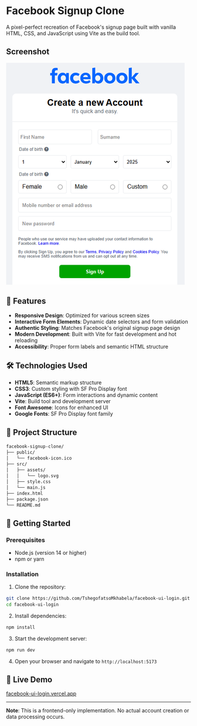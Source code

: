 # Facebook Signup Clone

A pixel-perfect recreation of Facebook's signup page built with vanilla HTML, CSS, and JavaScript using Vite as the build tool.

## Screenshot

![Login UI](./screenshots/screenshot.png)

## 🚀 Features

- **Responsive Design**: Optimized for various screen sizes
- **Interactive Form Elements**: Dynamic date selectors and form validation
- **Authentic Styling**: Matches Facebook's original signup page design
- **Modern Development**: Built with Vite for fast development and hot reloading
- **Accessibility**: Proper form labels and semantic HTML structure

## 🛠️ Technologies Used

- **HTML5**: Semantic markup structure
- **CSS3**: Custom styling with SF Pro Display font
- **JavaScript (ES6+)**: Form interactions and dynamic content
- **Vite**: Build tool and development server
- **Font Awesome**: Icons for enhanced UI
- **Google Fonts**: SF Pro Display font family

## 📁 Project Structure

```
facebook-signup-clone/
├── public/
│   └── facebook-icon.ico
├── src/
│   ├── assets/
│   │   └── logo.svg
│   ├── style.css
│   └── main.js
├── index.html
├── package.json
└── README.md
```

## 🚀 Getting Started

### Prerequisites

- Node.js (version 14 or higher)
- npm or yarn

### Installation

1. Clone the repository:

```bash
git clone https://github.com/TshegofatsoMkhabela/facebook-ui-login.git
cd facebook-ui-login
```

2. Install dependencies:

```bash
npm install
```

3. Start the development server:

```bash
npm run dev
```

4. Open your browser and navigate to `http://localhost:5173`

## 🔗 Live Demo

[facebook-ui-login.vercel.app](https://facebook-ui-login.vercel.app)

---

**Note**: This is a frontend-only implementation. No actual account creation or data processing occurs.
